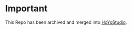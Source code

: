 # Important

This Repo has been archived and merged into [HoYoStudio](https://github.com/Razmoth/HoYoStudio).
